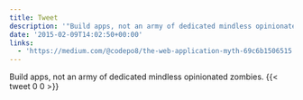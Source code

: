 ```yaml
---
title: Tweet
description: '"Build apps, not an army of dedicated mindless opinionated zombies. "'
date: '2015-02-09T14:02:50+00:00'
links:
  - 'https://medium.com/@codepo8/the-web-application-myth-69c6b1506515'
---
```

Build apps, not an army of dedicated mindless opinionated zombies. 
      {{< tweet 0 0 >}}
    
